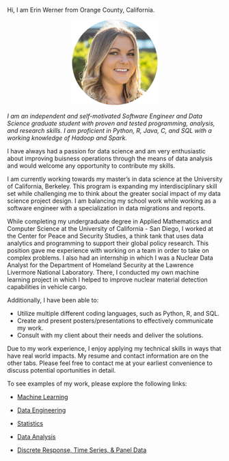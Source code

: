 Hi, I am Erin Werner from Orange County, California. 

<p align="center">
  <img src="/images/headshot_circle.png" width="200" height="200">
</p>

*I am an independent and self-motivated Software Engineer and Data Science graduate student with proven and tested programming, analysis, and research skills. I am proficient in Python, R, Java, C, and SQL with a working knowledge of Hadoop and Spark.*

I have always had a passion for data science and am very enthusiastic about improving buisness operations through the means of data analysis and would welcome any opportunity to contribute my skills. 

I am currently working towards my master’s in data science at the University of California, Berkeley. This program is expanding my interdisciplinary skill set while challenging me to think about the greater social impact of my data science project design. I am balancing my school work while working as a software engineer with a specialization in data migrations and reports.

While completing my undergraduate degree in Applied Mathematics and Computer Science at the University of California - San Diego, I worked at the Center for Peace and Security Studies, a think tank that uses data analytics and programming to support their global policy research. This position gave me experience with working on a team in order to take on complex problems. I also had an internship in which I was a Nuclear Data Analyst for the Department of Homeland Security at the Lawrence Livermore National Laboratory. There, I conducted my own machine learning project in which I helped to improve nuclear material detection capabilities in vehicle cargo.

Additionally, I have been able to:
* Utilize multiple different coding languages, such as Python, R, and SQL.
* Create and present posters/presentations to effectively communicate my work.
* Consult with my client about their needs and deliver the solutions.

Due to my work experience, I enjoy applying my technical skills in ways that have real world impacts. My resume and contact information are on the other tabs. Please feel free to contact me at your earliest convenience to discuss potential oportunities in detail.

To see examples of my work, please explore the following links:

* [Machine Learning](https://github.com/etwernerMIDS/Machine_Learning)

* [Data Engineering](https://github.com/etwernerMIDS/Data_Engineering)

* [Statistics](https://github.com/etwernerMIDS/Statistics)

* [Data Analysis](https://github.com/etwernerMIDS/Data_Analysis)

* [Discrete Response, Time Series, & Panel Data](https://github.com/etwernerMIDS/Time_Series)
